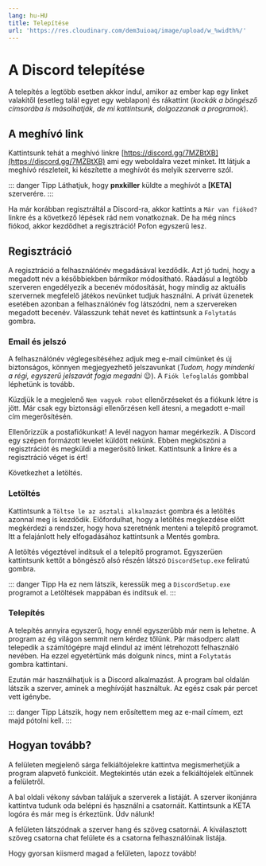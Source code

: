 ```yaml
---
lang: hu-HU
title: Telepítése
url: 'https://res.cloudinary.com/dem3uioaq/image/upload/w_%width%/'
---
```


# A Discord telepítése

A telepítés a legtöbb esetben akkor indul, amikor az ember kap egy linket valakitől (esetleg talál egyet egy weblapon) és rákattint (*kockák a böngésző címsorába is másolhatják, de mi kattintsunk, dolgozzanak a programok*).

## A meghívó link

Kattintsunk tehát a meghívó linkre [https://discord.gg/7MZBtXB](https://discord.gg/7MZBtXB) ami egy weboldalra vezet minket. Itt látjuk a meghívó részleteit, ki készítette a meghívót és melyik szerverre szól.

<vue-responsive-image :image-url=" this.$page.frontmatter.url + 'invite.png'" :image-ratio="16/9" :alt="'képernyőkép discord meghívó'"></vue-responsive-image>

::: danger Tipp
Láthatjuk, hogy **pnxkiller** küldte a meghívót a **[KETA]** szerverére.
:::

Ha már korábban regisztráltál a Discord-ra, akkor kattints a <code>Már&nbsp;van&nbsp;fiókod?</code> linkre és a következő lépések rád nem vonatkoznak. De ha még nincs fiókod, akkor kezdődhet a regisztráció! Pofon egyszerű lesz.

## Regisztráció

A regisztráció a felhasználónév megadásával kezdődik. Azt jó tudni, hogy a megadott név a későbbiekben bármikor módosítható. Ráadásul a legtöbb szerveren engedélyezik a becenév módosítását, hogy mindig az aktuális szervernek megfelelő játékos nevünket tudjuk használni. A privát üzenetek esetében azonban a felhasználónév fog látszódni, nem a szervereken megadott becenév. Válasszunk tehát nevet és kattintsunk a `Folytatás` gombra.

### Email és jelszó

<vue-responsive-image :image-url=" this.$page.frontmatter.url + 'registration.png'" :image-ratio="16/9" :alt="'képernyőkép discord regisztráció'"></vue-responsive-image>

A felhasználónév véglegesítéséhez adjuk meg e-mail címünket és új biztonságos, könnyen megjegyezhető jelszavunkat (*Tudom, hogy mindenki a régi, egyszerű jelszavát fogja megadni* :wink:). A <code>Fiók&nbsp;lefoglalás</code> gombbal léphetünk is tovább.

<vue-responsive-image :image-url=" this.$page.frontmatter.url + 'registration_confirm.png'" :image-ratio="16/9" :alt="'képernyőkép discord regisztráció megerősítése'"></vue-responsive-image>

Küzdjük le a megjelenő <code>Nem&nbsp;vagyok&nbsp;robot</code> ellenőrzéseket és a fiókunk létre is jött. Már csak egy biztonsági ellenőrzésen kell átesni, a megadott e-mail cím megerősítésén.

<vue-responsive-image :image-url=" this.$page.frontmatter.url + 'download.png'" :image-ratio="16/9" :alt="'képernyőkép discord letöltés'"></vue-responsive-image>

Ellenőrizzük a postafiókunkat! A levél nagyon hamar megérkezik. A Discord egy szépen formázott levelet küldött nekünk. Ebben megköszöni a regisztrációt és megküldi a megerősitő linket. Kattintsunk a linkre és a regisztráció véget is ért!

Következhet a letöltés.

### Letöltés
Kattintsunk a <code>Töltse&nbsp;le&nbsp;az&nbsp;asztali&nbsp;alkalmazást</code> gombra és a letöltés azonnal meg is kezdődik. Előfordulhat, hogy a letöltés megkezdése előtt megkérdezi a rendszer, hogy hova szeretnénk menteni a telepítő programot. Itt a felajánlott hely elfogadásához kattintsunk a Mentés gombra.

A letöltés végeztével indítsuk el a telepítő programot. Egyszerüen kattintsunk kettőt a böngésző alsó részén látszó <code>DiscordSetup.exe</code> feliratú gombra.

<vue-responsive-image :image-url=" this.$page.frontmatter.url + 'install.png'" :image-ratio="16/9" :alt="'képernyőkép discord telepítés'"></vue-responsive-image>

::: danger Tipp
Ha ez nem látszik, keressük meg a `DiscordSetup.exe` programot a Letöltések mappában és indítsuk el.
:::

### Telepítés
A telepítés annyira egyszerű, hogy ennél egyszerűbb már nem is lehetne. A program az ég világon semmit nem kérdez tőlünk. Pár másodperc alatt telepedik a számítógépre majd elindul az imént létrehozott felhasználó nevében. Ha ezzel egyetértünk más dolgunk nincs, mint a `Folytatás` gombra kattintani.

<vue-responsive-image :image-url=" this.$page.frontmatter.url + 'start.png'" :image-ratio="16/9" :alt="'képernyőkép discord használatra kész'"></vue-responsive-image>

Ezután már használhatjuk is a Discord alkalmazást. A program bal oldalán látszik a szerver, aminek a meghívóját használtuk. Az egész csak pár percet vett igénybe.

<vue-responsive-image :image-url=" this.$page.frontmatter.url + 'started.png'" :image-ratio="16/9" :alt="'képernyőkép discord használatra kész'"></vue-responsive-image>

::: danger Tipp
Látszik, hogy nem erősítettem meg az e-mail címem, ezt majd pótolni kell.
:::

## Hogyan tovább?

A felületen megjelenő sárga felkiáltójelekre kattintva megismerhetjük a program alapvető funkcióit. Megtekintés után ezek a felkiáltójelek eltűnnek a felületről.

A bal oldali vékony sávban találjuk a szerverek a listáját. A szerver ikonjánra kattintva tudunk oda belépni és használni a csatornáit. Kattintsunk a KETA <FavEmoji/> logóra és már meg is érkeztünk. Üdv nálunk!

<vue-responsive-image :image-url=" this.$page.frontmatter.url + 'server.png'" :image-ratio="16/9" :alt="'képernyőkép discord üdv a keta szerverén'"></vue-responsive-image>

A felületen látszódnak a szerver hang és szöveg csatornái. A kiválasztott szöveg csatorna chat felülete és a csatorna felhasználóinak listája.

Hogy gyorsan kiismerd magad a felületen, lapozz tovább!
